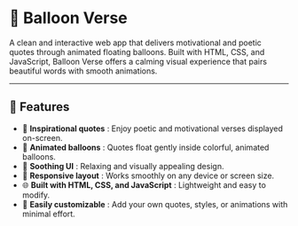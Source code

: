 # 🎈 Balloon Verse

A clean and interactive web app that delivers motivational and poetic quotes through animated floating balloons. Built with HTML, CSS, and JavaScript, Balloon Verse offers a calming visual experience that pairs beautiful words with smooth animations.

---

## 🚀 Features  
- 💬 **Inspirational quotes** : Enjoy poetic and motivational verses displayed on-screen.  
- 🎈 **Animated balloons** : Quotes float gently inside colorful, animated balloons.  
- 🌈 **Soothing UI** : Relaxing and visually appealing design.  
- 📱 **Responsive layout** : Works smoothly on any device or screen size.  
- 🌐 **Built with HTML, CSS, and JavaScript** : Lightweight and easy to modify.  
- 🧩 **Easily customizable** : Add your own quotes, styles, or animations with minimal effort.
